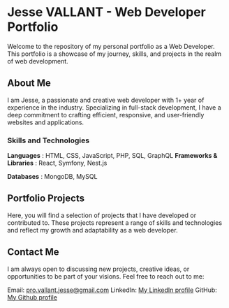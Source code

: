 # Jesse VALLANT - Web Developer Portfolio

Welcome to the repository of my personal portfolio as a Web Developer. This portfolio is a showcase of my journey, skills, and projects in the realm of web development.

## About Me

I am Jesse, a passionate and creative web developer with 1+ year of experience in the industry. Specializing in full-stack development, I have a deep commitment to crafting efficient, responsive, and user-friendly websites and applications.

### Skills and Technologies

**Languages** : HTML, CSS, JavaScript, PHP, SQL, GraphQL
**Frameworks & Libraries** : React, Symfony, Nest.js

<!-- **Tools & Platforms**: Git, Docker,  -->

**Databases** : MongoDB, MySQL

## Portfolio Projects

Here, you will find a selection of projects that I have developed or contributed to. These projects represent a range of skills and technologies and reflect my growth and adaptability as a web developer.

<!-- ### [Project Name 1]

**Description**: [Brief description of the project]
**Technologies Used**: [List of technologies]
[Link to Project or GitHub Repo]

### [Project Name 2]
[Similar layout to Project 1]

### [Project Name 3]
[Similar layout to Project 1]
(Add as many projects as you feel necessary to showcase your skills)

## Education & Certifications

[Your Degree], [University Name], [Year]
[Certification Name], [Issuing Organization], [Year] -->

## Contact Me

I am always open to discussing new projects, creative ideas, or opportunities to be part of your visions.
Feel free to reach out to me:

Email: [pro.vallant.jesse@gmail.com](pro.vallant.jesse@gmail.com)
LinkedIn: [My LinkedIn profile](https://www.linkedin.com/in/jesse-vallant-939ba31a4/)
GitHub: [My Github profile](https://github.com/busy-gnl)
